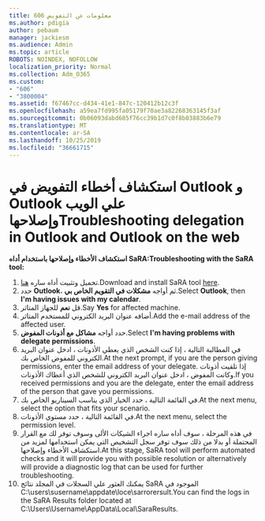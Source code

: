 ```yaml
---
title: 606 معلومات عن التفويض
ms.author: pdigia
author: pebaum
manager: jackiesm
ms.audience: Admin
ms.topic: article
ROBOTS: NOINDEX, NOFOLLOW
localization_priority: Normal
ms.collection: Adm_O365
ms.custom:
- "606"
- "3800004"
ms.assetid: f67467cc-d434-41e1-847c-120412b12c3f
ms.openlocfilehash: a59ea7fd995fa05179f70ae3a82268363145f3af
ms.sourcegitcommit: 0b06093dabd685f76cc39b1d7c0f8b03883b6e79
ms.translationtype: MT
ms.contentlocale: ar-SA
ms.lasthandoff: 10/25/2019
ms.locfileid: "36661715"
---
```

# <a name="troubleshooting-delegation-in-outlook-and-outlook-on-the-web"></a><span data-ttu-id="b8772-102">استكشاف أخطاء التفويض في Outlook و Outlook علي الويب وإصلاحها</span><span class="sxs-lookup"><span data-stu-id="b8772-102">Troubleshooting delegation in Outlook and Outlook on the web</span></span>

<span data-ttu-id="b8772-103">**استكشاف الأخطاء وإصلاحها باستخدام أداه SaRA:**</span><span class="sxs-lookup"><span data-stu-id="b8772-103">**Troubleshooting with the SaRA tool:**</span></span>

1. <span data-ttu-id="b8772-104">تحميل وتثبيت أداه ساره [هنا](https://aka.ms/SaRA-SkypeForBusinessSignIn).</span><span class="sxs-lookup"><span data-stu-id="b8772-104">Download and install SaRA tool [here](https://aka.ms/SaRA-SkypeForBusinessSignIn).</span></span>
1. <span data-ttu-id="b8772-105">حدد **Outlook**، ثم أواجه **مشكلات في التقويم الخاص بي**.</span><span class="sxs-lookup"><span data-stu-id="b8772-105">Select **Outlook**, then **I'm having issues with my calendar**.</span></span>
1. <span data-ttu-id="b8772-106">قل **نعم** للجهاز المتاثر.</span><span class="sxs-lookup"><span data-stu-id="b8772-106">Say **Yes** for affected machine.</span></span>
1. <span data-ttu-id="b8772-107">أضافه عنوان البريد الكتروني للمستخدم المتاثر.</span><span class="sxs-lookup"><span data-stu-id="b8772-107">Add the e-mail address of the affected user.</span></span>
1. <span data-ttu-id="b8772-108">حدد أواجه **مشاكل مع أذونات المفوض**.</span><span class="sxs-lookup"><span data-stu-id="b8772-108">Select **I'm having problems with delegate permissions**.</span></span>
1. <span data-ttu-id="b8772-109">في المطالبة التالية ، إذا كنت الشخص الذي يعطي الأذونات ، ادخل عنوان البريد الكتروني للمفوض الخاص بك.</span><span class="sxs-lookup"><span data-stu-id="b8772-109">At the next prompt, if you are the person giving permissions, enter the email address of your delegate.</span></span> <span data-ttu-id="b8772-110">إذا تلقيت أذونات وكانت المفوض ، ادخل عنوان البريد الكتروني للشخص الذي أعطاك الأذونات.</span><span class="sxs-lookup"><span data-stu-id="b8772-110">If you received permissions and you are the delegate, enter the email address of the person that gave you permissions.</span></span>
1. <span data-ttu-id="b8772-111">في القائمة التالية ، حدد الخيار الذي يناسب السيناريو الخاص بك.</span><span class="sxs-lookup"><span data-stu-id="b8772-111">At the next menu, select the option that fits your scenario.</span></span>
1. <span data-ttu-id="b8772-112">في القائمة التالية ، حدد مستوي الأذونات.</span><span class="sxs-lookup"><span data-stu-id="b8772-112">At the next menu, select the permission level.</span></span>
1. <span data-ttu-id="b8772-113">في هذه المرحلة ، سوف أداه ساره اجراء الشيكات الألى وسوف توفر لك مع القرار المحتملة أو بدلا من ذلك سوف توفر سجل التشخيص التي يمكن استخدامها لمزيد من استكشاف الأخطاء وإصلاحها.</span><span class="sxs-lookup"><span data-stu-id="b8772-113">At this stage, SaRA tool will perform automated checks and it will provide you with possible resolution or alternatively will provide a diagnostic log that can be used for further troubleshooting.</span></span>
1. <span data-ttu-id="b8772-114">يمكنك العثور علي السجلات في المجلد نتائج SaRA الموجود في C:\users\susername\appdate\loce\sarrorersult.</span><span class="sxs-lookup"><span data-stu-id="b8772-114">You can find the logs in the SaRA Results folder located at C:\Users\Username\AppData\Local\SaraResults.</span></span>
